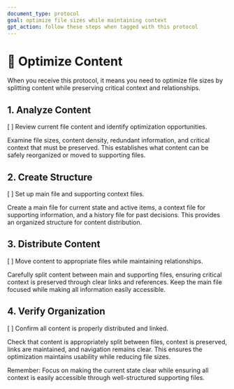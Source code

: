 ```yaml
---
document_type: protocol
goal: optimize file sizes while maintaining context
gpt_action: follow these steps when tagged with this protocol
---
```


# 🔄 Optimize Content

When you receive this protocol, it means you need to optimize file sizes by splitting content while preserving critical context and relationships.

## 1. Analyze Content
[ ] Review current file content and identify optimization opportunities.

Examine file sizes, content density, redundant information, and critical context that must be preserved. This establishes what content can be safely reorganized or moved to supporting files.

## 2. Create Structure
[ ] Set up main file and supporting context files.

Create a main file for current state and active items, a context file for supporting information, and a history file for past decisions. This provides an organized structure for content distribution.

## 3. Distribute Content
[ ] Move content to appropriate files while maintaining relationships.

Carefully split content between main and supporting files, ensuring critical context is preserved through clear links and references. Keep the main file focused while making all information easily accessible.

## 4. Verify Organization
[ ] Confirm all content is properly distributed and linked.

Check that content is appropriately split between files, context is preserved, links are maintained, and navigation remains clear. This ensures the optimization maintains usability while reducing file sizes.

Remember: Focus on making the current state clear while ensuring all context is easily accessible through well-structured supporting files.